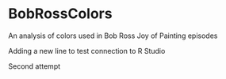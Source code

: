 # BobRossColors
An analysis of colors used in Bob Ross Joy of Painting episodes

Adding a new line to test connection to R Studio

Second attempt